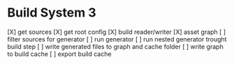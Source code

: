 # Build System 3
[X] get sources
[X] get root config
[X] build reader/writer
  [X] asset graph
[ ] filter sources for generator
[ ] run generator
  [ ] run nested generator trought build step
[ ] write generated files to graph and cache folder
[ ] write graph to build cache
[ ] export build cache